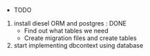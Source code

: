 * TODO
1. install diesel ORM and postgres : DONE
   * Find out what tables we need
   * Create migration files and create tables 
2. start implementing dbcontext using database